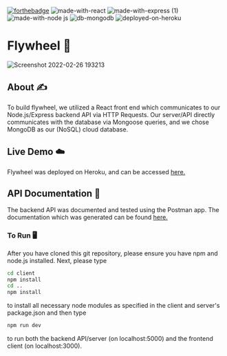 [![forthebadge](https://forthebadge.com/images/badges/built-with-love.svg)](https://forthebadge.com)
![made-with-react](https://user-images.githubusercontent.com/66704595/155446271-e37af7a5-a6fa-4e19-b9b8-2bb965741750.svg)
![made-with-express (1)](https://user-images.githubusercontent.com/66704595/155446809-c456baac-9b89-49b0-a93f-850934d6595c.svg)
![made-with-node js](https://user-images.githubusercontent.com/66704595/155447041-6137aec1-532a-4094-928c-e84e2336fb42.svg)
![db-mongodb](https://user-images.githubusercontent.com/66704595/155447686-f65eefd2-5780-42e1-9f89-9421a238fd38.svg)
![deployed-on-heroku](https://user-images.githubusercontent.com/66704595/155449267-ee5d4f1f-a135-435e-96fa-14e255dfa75f.svg)

# Flywheel 🚗
![Screenshot 2022-02-26 193213](https://user-images.githubusercontent.com/66704595/155865869-dd136f6e-873d-4be3-aafa-d0c01ff16d11.png)

## About ✍️

To build flywheel, we utilized a React front end which communicates to our Node.js/Express backend API via HTTP Requests. Our server/API directly communicates with the database via Mongoose queries, and we chose MongoDB as our (NoSQL) cloud database.

## Live Demo ☁️

Flywheel was deployed on Heroku, and can be accessed [here.](https://flywheelapp.herokuapp.com/)

## API Documentation 🚀

The backend API was documented and tested using the Postman app. The documentation which was generated can be found [here.](https://documenter.getpostman.com/view/18239776/UVRAH74a)

### To Run 🖥️

After you have cloned this git repository, please ensure you have npm and node.js installed. Next, please type

```bash
cd client
npm install
cd ..
npm install
```
to install all necessary node modules as specified in the client and server's package.json and then type

```bash
npm run dev
```

to run both the backend API/server (on localhost:5000) and the frontend client (on localhost:3000).

